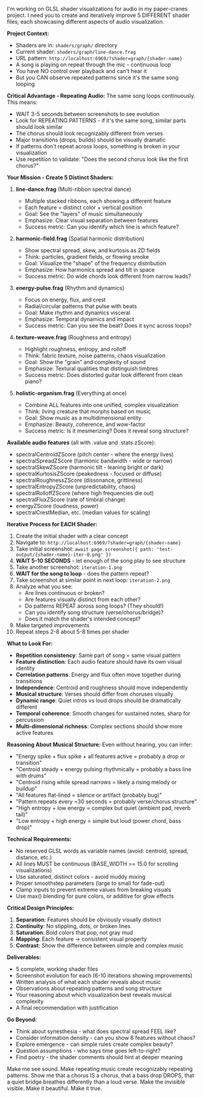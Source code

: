 I'm working on GLSL shader visualizations for audio in my paper-cranes project. I need you to create and iteratively improve 5 DIFFERENT shader files, each showcasing different aspects of audio visualization.

**Project Context:**
- Shaders are in: `shaders/graph/` directory
- Current shader: `shaders/graph/line-dance.frag`
- URL pattern: `http://localhost:6969/?shader=graph/{shader-name}`
- A song is playing on repeat through the mic - continuous loop
- You have NO control over playback and can't hear it
- But you CAN observe repeated patterns since it's the same song looping

**Critical Advantage - Repeating Audio:**
The same song loops continuously. This means:
- WAIT 3-5 seconds between screenshots to see evolution
- Look for REPEATING PATTERNS - if it's the same song, similar parts should look similar
- The chorus should look recognizably different from verses
- Major transitions (drops, builds) should be visually dramatic
- If patterns don't repeat across loops, something is broken in your visualization
- Use repetition to validate: "Does the second chorus look like the first chorus?"

**Your Mission - Create 5 Distinct Shaders:**

1. **line-dance.frag** (Multi-ribbon spectral dance)
   - Multiple stacked ribbons, each showing a different feature
   - Each feature = distinct color + vertical position
   - Goal: See the "layers" of music simultaneously
   - Emphasize: Clear visual separation between features
   - Success metric: Can you identify which line is which feature?

2. **harmonic-field.frag** (Spatial harmonic distribution)
   - Show spectral spread, skew, and kurtosis as 2D fields
   - Think: particles, gradient fields, or flowing smoke
   - Goal: Visualize the "shape" of the frequency distribution
   - Emphasize: How harmonics spread and tilt in space
   - Success metric: Do wide chords look different from narrow leads?

3. **energy-pulse.frag** (Rhythm and dynamics)
   - Focus on energy, flux, and crest
   - Radial/circular patterns that pulse with beats
   - Goal: Make rhythm and dynamics visceral
   - Emphasize: Temporal dynamics and impact
   - Success metric: Can you see the beat? Does it sync across loops?

4. **texture-weave.frag** (Roughness and entropy)
   - Highlight roughness, entropy, and rolloff
   - Think: fabric texture, noise patterns, chaos visualization
   - Goal: Show the "grain" and complexity of sound
   - Emphasize: Textural qualities that distinguish timbres
   - Success metric: Does distorted guitar look different from clean piano?

5. **holistic-organism.frag** (Everything at once)
   - Combine ALL features into one unified, complex visualization
   - Think: living creature that morphs based on music
   - Goal: Show music as a multidimensional entity
   - Emphasize: Beauty, coherence, and wow-factor
   - Success metric: Is it mesmerizing? Does it reveal song structure?

**Available audio features** (all with .value and .stats.zScore):
- spectralCentroidZScore (pitch center - where the energy lives)
- spectralSpreadZScore (harmonic bandwidth - wide or narrow)
- spectralSkewZScore (harmonic tilt - leaning bright or dark)
- spectralKurtosisZScore (peakedness - focused or diffuse)
- spectralRoughnessZScore (dissonance, grittiness)
- spectralEntropyZScore (unpredictability, chaos)
- spectralRolloffZScore (where high frequencies die out)
- spectralFluxZScore (rate of timbral change)
- energyZScore (loudness, power)
- spectralCrestMedian, etc. (median values for scaling)

**Iterative Process for EACH Shader:**

1. Create the initial shader with a clear concept
2. Navigate to: `http://localhost:6969/?shader=graph/{shader-name}`
3. Take initial screenshot: `await page.screenshot({ path: 'test-output/{shader-name}-iter-0.png' })`
4. **WAIT 5-10 SECONDS** - let enough of the song play to see structure
5. Take another screenshot: `iteration-1.png`
6. **WAIT for the song to loop** - does the pattern repeat?
7. Take screenshot at similar point in next loop: `iteration-2.png`
8. Analyze what you see:
   - Are lines continuous or broken?
   - Are features visually distinct from each other?
   - Do patterns REPEAT across song loops? (They should!)
   - Can you identify song structure (verse/chorus/bridge)?
   - Does it match the shader's intended concept?
9. Make targeted improvements
10. Repeat steps 2-8 about 5-8 times per shader

**What to Look For:**
- **Repetition consistency**: Same part of song = same visual pattern
- **Feature distinction**: Each audio feature should have its own visual identity
- **Correlation patterns**: Energy and flux often move together during transitions
- **Independence**: Centroid and roughness should move independently
- **Musical structure**: Verses should differ from choruses visually
- **Dynamic range**: Quiet intros vs loud drops should be dramatically different
- **Temporal coherence**: Smooth changes for sustained notes, sharp for percussion
- **Multi-dimensional richness**: Complex sections should show more active features

**Reasoning About Musical Structure:**
Even without hearing, you can infer:
- "Energy spike + flux spike + all features active = probably a drop or transition"
- "Centroid steady + energy pulsing rhythmically = probably a bass line with drums"
- "Centroid rising while spread narrows = likely a rising melody or buildup"
- "All features flat-lined = silence or artifact (probably bug)"
- "Pattern repeats every ~30 seconds = probably verse/chorus structure"
- "High entropy + low energy = complex but quiet (ambient pad, reverb tail)"
- "Low entropy + high energy = simple but loud (power chord, bass drop)"

**Technical Requirements:**
- No reserved GLSL words as variable names (avoid: centroid, spread, distance, etc.)
- All lines MUST be continuous (BASE_WIDTH >= 15.0 for scrolling visualizations)
- Use saturated, distinct colors - avoid muddy mixing
- Proper smoothstep parameters (large to small for fade-out)
- Clamp inputs to prevent extreme values from breaking visuals
- Use max() blending for pure colors, or additive for glow effects

**Critical Design Principles:**
1. **Separation**: Features should be obviously visually distinct
2. **Continuity**: No stippling, dots, or broken lines
3. **Saturation**: Bold colors that pop, not gray mud
4. **Mapping**: Each feature → consistent visual property
5. **Contrast**: Show the difference between simple and complex music

**Deliverables:**
- 5 complete, working shader files
- Screenshot evolution for each (6-10 iterations showing improvements)
- Written analysis of what each shader reveals about music
- Observations about repeating patterns and song structure
- Your reasoning about which visualization best reveals musical complexity
- A final recommendation with justification

**Go Beyond:**
- Think about synesthesia - what does spectral spread FEEL like?
- Consider information density - can you show 8 features without chaos?
- Explore emergence - can simple rules create complex beauty?
- Question assumptions - who says time goes left-to-right?
- Find poetry - the shader comments should hint at deeper meaning

Make me see sound. Make repeating music create recognizably repeating patterns. Show me that a chorus IS a chorus, that a bass drop DROPS, that a quiet bridge breathes differently than a loud verse. Make the invisible visible. Make it beautiful. Make it true.